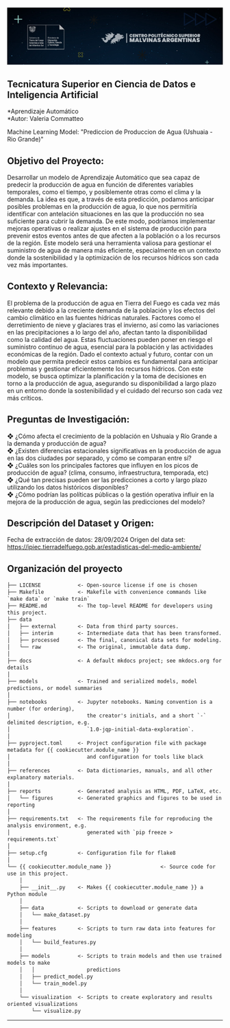 ![alt text](image.png)

## Tecnicatura Superior en Ciencia de Datos e Inteligencia Artificial <br> 
*Aprendizaje Automático <br> 
*Autor: Valeria Commatteo

Machine Learning Model: "Prediccion de Produccion de Agua (Ushuaia - Rio Grande)"

## Objetivo del Proyecto: 
Desarrollar un modelo de Aprendizaje Automático que sea capaz de predecir la producción de agua en función de diferentes variables temporales, como el tiempo, y posiblemente otras como el clima y la demanda. La idea es que, a través de esta predicción, podamos anticipar posibles problemas en la producción de agua, lo que nos permitiría identificar con antelación situaciones en las que la producción no sea suficiente para cubrir la demanda. De este
modo, podríamos implementar mejoras operativas o realizar ajustes en el sistema de producción para prevenir estos eventos antes de que afecten a la población o a los recursos de la región. Este modelo será una herramienta valiosa para gestionar el suministro de agua de manera más eficiente, especialmente en un contexto donde la sostenibilidad y la optimización de los recursos hídricos son cada vez más importantes.

## Contexto y Relevancia:
El problema de la producción de agua en Tierra del Fuego es cada vez más relevante debido a la creciente demanda de la población y los efectos del cambio climático en las fuentes hídricas naturales. Factores como el derretimiento de nieve y glaciares tras el invierno, así como las variaciones en las precipitaciones a lo largo del año, afectan tanto la disponibilidad como la calidad del agua. Estas fluctuaciones pueden poner en riesgo el suministro continuo de agua, esencial para la población y las actividades económicas de la región. Dado el contexto actual y futuro, contar con un modelo que permita predecir estos cambios es fundamental para anticipar problemas y gestionar eficientemente los recursos hídricos. Con este modelo, se busca optimizar la planificación y la toma de decisiones en torno a la producción de agua, asegurando su disponibilidad a largo plazo en un entorno donde la sostenibilidad y el cuidado del recurso son cada vez más críticos.

## Preguntas de Investigación:
❖	¿Cómo afecta el crecimiento de la población en Ushuaia y Río Grande a la demanda y producción de agua? <br> 
❖	¿Existen diferencias estacionales significativas en la producción de agua en las dos ciudades por separado, y cómo se comparan entre sí? <br> 
❖	¿Cuáles son los principales factores que influyen en los picos de producción de agua? (clima, consumo, infraestructura, temporada, etc) <br> 
❖	¿Qué tan precisas pueden ser las predicciones a corto y largo plazo utilizando los datos históricos disponibles? <br> 
❖	¿Cómo podrían las políticas públicas o la gestión operativa influir en la mejora de la producción de agua, según las predicciones del modelo? <br> 

## Descripción del Dataset y Origen:

Fecha de extracción de datos: 28/09/2024 
Origen del data set: https://ipiec.tierradelfuego.gob.ar/estadisticas-del-medio-ambiente/ 

## Organización del proyecto
```
├── LICENSE            <- Open-source license if one is chosen
├── Makefile           <- Makefile with convenience commands like `make data` or `make train`
├── README.md          <- The top-level README for developers using this project.
├── data
│   ├── external       <- Data from third party sources.
│   ├── interim        <- Intermediate data that has been transformed.
│   ├── processed      <- The final, canonical data sets for modeling.
│   └── raw            <- The original, immutable data dump.
│
├── docs               <- A default mkdocs project; see mkdocs.org for details
│
├── models             <- Trained and serialized models, model predictions, or model summaries
│
├── notebooks          <- Jupyter notebooks. Naming convention is a number (for ordering),
│                         the creator's initials, and a short `-` delimited description, e.g.
│                         `1.0-jqp-initial-data-exploration`.
│
├── pyproject.toml     <- Project configuration file with package metadata for {{ cookiecutter.module_name }}
│                         and configuration for tools like black
│
├── references         <- Data dictionaries, manuals, and all other explanatory materials.
│
├── reports            <- Generated analysis as HTML, PDF, LaTeX, etc.
│   └── figures        <- Generated graphics and figures to be used in reporting
│
├── requirements.txt   <- The requirements file for reproducing the analysis environment, e.g.
│                         generated with `pip freeze > requirements.txt`
│
├── setup.cfg          <- Configuration file for flake8
│
└── {{ cookiecutter.module_name }}                <- Source code for use in this project.
    │
    ├── __init__.py    <- Makes {{ cookiecutter.module_name }} a Python module
    │
    ├── data           <- Scripts to download or generate data
    │   └── make_dataset.py
    │
    ├── features       <- Scripts to turn raw data into features for modeling
    │   └── build_features.py
    │
    ├── models         <- Scripts to train models and then use trained models to make
    │   │                 predictions
    │   ├── predict_model.py
    │   └── train_model.py
    │
    └── visualization  <- Scripts to create exploratory and results oriented visualizations
        └── visualize.py
```

--------
